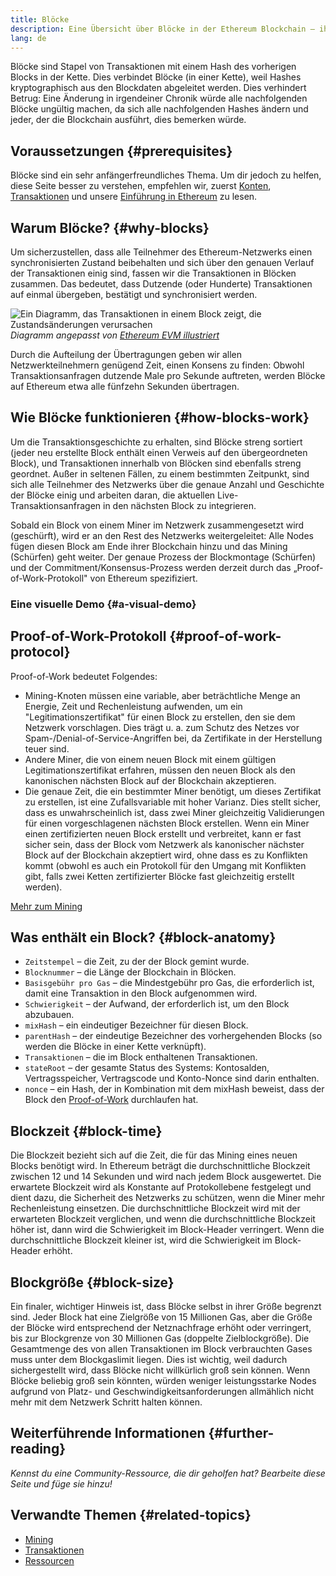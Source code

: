 ```yaml
---
title: Blöcke
description: Eine Übersicht über Blöcke in der Ethereum Blockchain – ihre Datenstruktur, warum sie benötigt werden und wie sie erstellt werden.
lang: de
---
```


Blöcke sind Stapel von Transaktionen mit einem Hash des vorherigen Blocks in der Kette. Dies verbindet Blöcke (in einer Kette), weil Hashes kryptographisch aus den Blockdaten abgeleitet werden. Dies verhindert Betrug: Eine Änderung in irgendeiner Chronik würde alle nachfolgenden Blöcke ungültig machen, da sich alle nachfolgenden Hashes ändern und jeder, der die Blockchain ausführt, dies bemerken würde.

## Voraussetzungen {#prerequisites}

Blöcke sind ein sehr anfängerfreundliches Thema. Um dir jedoch zu helfen, diese Seite besser zu verstehen, empfehlen wir, zuerst [ Konten](/developers/docs/accounts/), [Transaktionen](/developers/docs/transactions/) und unsere [Einführung in Ethereum](/developers/docs/intro-to-ethereum/) zu lesen.

## Warum Blöcke? {#why-blocks}

Um sicherzustellen, dass alle Teilnehmer des Ethereum-Netzwerks einen synchronisierten Zustand beibehalten und sich über den genauen Verlauf der Transaktionen einig sind, fassen wir die Transaktionen in Blöcken zusammen. Das bedeutet, dass Dutzende (oder Hunderte) Transaktionen auf einmal übergeben, bestätigt und synchronisiert werden.

![Ein Diagramm, das Transaktionen in einem Block zeigt, die Zustandsänderungen verursachen](./tx-block.png) _Diagramm angepasst von [Ethereum EVM illustriert](https://takenobu-hs.github.io/downloads/ethereum_evm_illustrated.pdf)_

Durch die Aufteilung der Übertragungen geben wir allen Netzwerkteilnehmern genügend Zeit, einen Konsens zu finden: Obwohl Transaktionsanfragen dutzende Male pro Sekunde auftreten, werden Blöcke auf Ethereum etwa alle fünfzehn Sekunden übertragen.

## Wie Blöcke funktionieren {#how-blocks-work}

Um die Transaktionsgeschichte zu erhalten, sind Blöcke streng sortiert (jeder neu erstellte Block enthält einen Verweis auf den übergeordneten Block), und Transaktionen innerhalb von Blöcken sind ebenfalls streng geordnet. Außer in seltenen Fällen, zu einem bestimmten Zeitpunkt, sind sich alle Teilnehmer des Netzwerks über die genaue Anzahl und Geschichte der Blöcke einig und arbeiten daran, die aktuellen Live-Transaktionsanfragen in den nächsten Block zu integrieren.

Sobald ein Block von einem Miner im Netzwerk zusammengesetzt wird (geschürft), wird er an den Rest des Netzwerks weitergeleitet: Alle Nodes fügen diesen Block am Ende ihrer Blockchain hinzu und das Mining (Schürfen) geht weiter. Der genaue Prozess der Blockmontage (Schürfen) und der Commitment/Konsensus-Prozess werden derzeit durch das „Proof-of-Work-Protokoll" von Ethereum spezifiziert.

### Eine visuelle Demo {#a-visual-demo}

<YouTube id="_160oMzblY8" />

## Proof-of-Work-Protokoll {#proof-of-work-protocol}

Proof-of-Work bedeutet Folgendes:

- Mining-Knoten müssen eine variable, aber beträchtliche Menge an Energie, Zeit und Rechenleistung aufwenden, um ein "Legitimationszertifikat" für einen Block zu erstellen, den sie dem Netzwerk vorschlagen. Dies trägt u. a. zum Schutz des Netzes vor Spam-/Denial-of-Service-Angriffen bei, da Zertifikate in der Herstellung teuer sind.
- Andere Miner, die von einem neuen Block mit einem gültigen Legitimationszertifikat erfahren, müssen den neuen Block als den kanonischen nächsten Block auf der Blockchain akzeptieren.
- Die genaue Zeit, die ein bestimmter Miner benötigt, um dieses Zertifikat zu erstellen, ist eine Zufallsvariable mit hoher Varianz. Dies stellt sicher, dass es unwahrscheinlich ist, dass zwei Miner gleichzeitig Validierungen für einen vorgeschlagenen nächsten Block erstellen. Wenn ein Miner einen zertifizierten neuen Block erstellt und verbreitet, kann er fast sicher sein, dass der Block vom Netzwerk als kanonischer nächster Block auf der Blockchain akzeptiert wird, ohne dass es zu Konflikten kommt (obwohl es auch ein Protokoll für den Umgang mit Konflikten gibt, falls zwei Ketten zertifizierter Blöcke fast gleichzeitig erstellt werden).

[Mehr zum Mining](/developers/docs/consensus-mechanisms/pow/mining/)

## Was enthält ein Block? {#block-anatomy}

- `Zeitstempel` – die Zeit, zu der der Block gemint wurde.
- `Blocknummer` – die Länge der Blockchain in Blöcken.
- `Basisgebühr pro Gas` – die Mindestgebühr pro Gas, die erforderlich ist, damit eine Transaktion in den Block aufgenommen wird.
- `Schwierigkeit` – der Aufwand, der erforderlich ist, um den Block abzubauen.
- `mixHash` – ein eindeutiger Bezeichner für diesen Block.
- `parentHash` – der eindeutige Bezeichner des vorhergehenden Blocks (so werden die Blöcke in einer Kette verknüpft).
- `Transaktionen` – die im Block enthaltenen Transaktionen.
- `stateRoot` – der gesamte Status des Systems: Kontosalden, Vertragsspeicher, Vertragscode und Konto-Nonce sind darin enthalten.
- `nonce` – ein Hash, der in Kombination mit dem mixHash beweist, dass der Block den [Proof-of-Work](/developers/docs/consensus-mechanisms/pow/) durchlaufen hat.

## Blockzeit {#block-time}

Die Blockzeit bezieht sich auf die Zeit, die für das Mining eines neuen Blocks benötigt wird. In Ethereum beträgt die durchschnittliche Blockzeit zwischen 12 und 14 Sekunden und wird nach jedem Block ausgewertet. Die erwartete Blockzeit wird als Konstante auf Protokollebene festgelegt und dient dazu, die Sicherheit des Netzwerks zu schützen, wenn die Miner mehr Rechenleistung einsetzen. Die durchschnittliche Blockzeit wird mit der erwarteten Blockzeit verglichen, und wenn die durchschnittliche Blockzeit höher ist, dann wird die Schwierigkeit im Block-Header verringert. Wenn die durchschnittliche Blockzeit kleiner ist, wird die Schwierigkeit im Block-Header erhöht.

## Blockgröße {#block-size}

Ein finaler, wichtiger Hinweis ist, dass Blöcke selbst in ihrer Größe begrenzt sind. Jeder Block hat eine Zielgröße von 15 Millionen Gas, aber die Größe der Blöcke wird entsprechend der Netznachfrage erhöht oder verringert, bis zur Blockgrenze von 30 Millionen Gas (doppelte Zielblockgröße). Die Gesamtmenge des von allen Transaktionen im Block verbrauchten Gases muss unter dem Blockgaslimit liegen. Dies ist wichtig, weil dadurch sichergestellt wird, dass Blöcke nicht willkürlich groß sein können. Wenn Blöcke beliebig groß sein könnten, würden weniger leistungsstarke Nodes aufgrund von Platz- und Geschwindigkeitsanforderungen allmählich nicht mehr mit dem Netzwerk Schritt halten können.

## Weiterführende Informationen {#further-reading}

_Kennst du eine Community-Ressource, die dir geholfen hat? Bearbeite diese Seite und füge sie hinzu!_

## Verwandte Themen {#related-topics}

- [Mining](/developers/docs/consensus-mechanisms/pow/mining/)
- [Transaktionen](/developers/docs/transactions/)
- [Ressourcen](/developers/docs/gas/)
